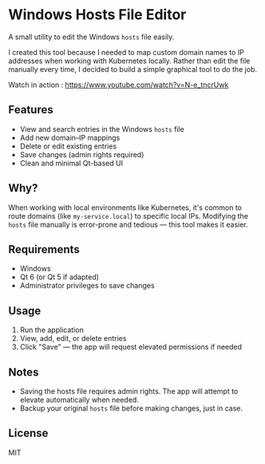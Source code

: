 # Windows Hosts File Editor

A small utility to edit the Windows `hosts` file easily.

I created this tool because I needed to map custom domain names to IP addresses when working with Kubernetes locally. Rather than edit the file manually every time, I decided to build a simple graphical tool to do the job.

Watch in action : https://www.youtube.com/watch?v=N-e_tncrUwk

## Features

- View and search entries in the Windows `hosts` file
- Add new domain–IP mappings
- Delete or edit existing entries
- Save changes (admin rights required)
- Clean and minimal Qt-based UI

## Why?

When working with local environments like Kubernetes, it's common to route domains (like `my-service.local`) to specific local IPs. Modifying the `hosts` file manually is error-prone and tedious — this tool makes it easier.

## Requirements

- Windows
- Qt 6 (or Qt 5 if adapted)
- Administrator privileges to save changes

## Usage

1. Run the application
2. View, add, edit, or delete entries
3. Click "Save" — the app will request elevated permissions if needed

## Notes

- Saving the hosts file requires admin rights. The app will attempt to elevate automatically when needed.
- Backup your original `hosts` file before making changes, just in case.

## License

MIT
